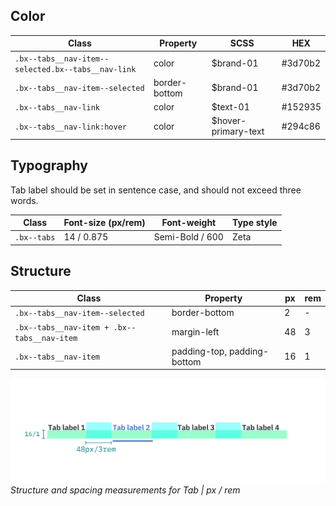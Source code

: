 ## Color

| Class                                             | Property     | SCSS                |  HEX    |
|---------------------------------------------------|--------------|---------------------|---------|
|`.bx--tabs__nav-item--selected.bx--tabs__nav-link` | color        | $brand-01           | #3d70b2 |
|`.bx--tabs__nav-item--selected`                    | border-bottom| $brand-01           | #3d70b2 |
|`.bx--tabs__nav-link`                              | color        | $text-01            | #152935 |
|`.bx--tabs__nav-link:hover`                        | color        | $hover-primary-text | #294c86 |

## Typography

Tab label should be set in sentence case, and should not exceed three words.

| Class      | Font-size (px/rem)| Font-weight     | Type style |
|------------|-------------------|-----------------|------------|
| `.bx--tabs`| 14 / 0.875        | Semi-Bold / 600 | Zeta       |

## Structure

| Class                                     |  Property                   | px | rem |
|-------------------------------------------|-----------------------------|----|-----|
|`.bx--tabs__nav-item--selected`            | border-bottom               | 2  | -   |
|`.bx--tabs__nav-item + .bx--tabs__nav-item`| margin-left                 | 48 | 3   |
|`.bx--tabs__nav-item`                      | padding-top, padding-bottom | 16 | 1   |

![Structure and spacing measurements for Tabs](images/tab-style-1.png)
_Structure and spacing measurements for Tab | px / rem_
